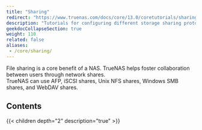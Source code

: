 ```yaml
---
title: "Sharing"
redirect: "https://www.truenas.com/docs/core/13.0/coretutorials/sharing/"
description: "Tutorials for configuring different storage sharing protocols in TrueNAS."
geekdocCollapseSection: true
weight: 110
related: false
aliases:
 - /core/sharing/
---
```


File sharing is a core benefit of a NAS. TrueNAS helps foster collaboration between users through network shares.  
TrueNAS can use AFP, iSCSI shares, Unix NFS shares, Windows SMB shares, and WebDAV shares. 

<div class="noprint">

## Contents

{{< children depth="2" description="true" >}}

</div>
